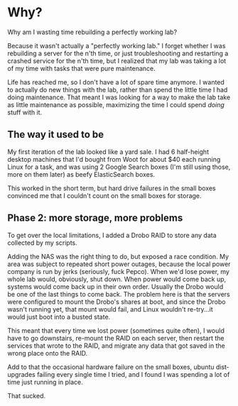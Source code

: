# Why?

Why am I wasting time rebuilding a perfectly working lab? 

Because it wasn't actually a "perfectly working lab." I forget whether I was rebuilding a server
for the n'th time, or just troubleshooting and restarting a crashed service for the n'th time, 
but I realized that my lab was taking a lot of my time with tasks that were pure maintenance.

Life has reached me, so I don't have a lot of spare time anymore. I wanted to actually
do new things with the lab, rather than spend the little time I had doing maintenance. That 
meant I was looking for a way to make the lab take as little maintenance as possible, 
maximizing the time I could spend *doing* stuff with it.

## The way it used to be

My first iteration of the lab looked like a yard sale. I had
6 half-height desktop machines that I'd bought from Woot for about $40 each
running Linux for a task, and was using 2 Google Search boxes (I'm still using those, more on them
later) as beefy ElasticSearch boxes.

This worked in the short term, but hard drive failures in the small boxes convinced me that I
couldn't count on the small boxes for storage. 


## Phase 2: more storage, more problems

To get over the local limitations, I added a Drobo RAID to store any data collected by my scripts.

Adding the NAS was the right thing to do, but exposed a race condition. My area was 
subject to repeated short power outages, because the local power company is run by 
jerks (seriously, fuck Pepco). When we'd lose power, my whole lab would, obviously, shut down. 
When power would come back up, systems would come back up in their own order. Usually the Drobo would 
be one of the last things to come back. The problem here is that the servers were configured to mount 
the Drobo's shares at boot, and since the Drobo wasn't running yet, that mount would fail, and Linux 
wouldn't re-try...it would just boot into a busted state.

This meant that every time we lost power (sometimes quite often), I would have to go downstairs, re-mount
the RAID on each server, then restart the services that wrote to the RAID, and migrate any data that got 
saved in the wrong place onto the RAID.

Add to that the occasional hardware failure on the small boxes, ubuntu dist-upgrades failing every
single time I tried, and I found I was spending a lot of time just running in place.

That sucked.